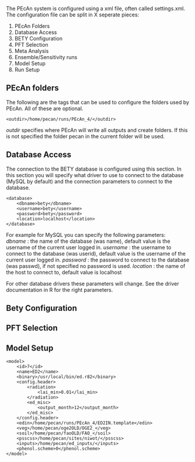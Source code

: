 The PEcAn system is configured using a xml file, often called settings.xml. The configuration file can be split in X seperate pieces:

1. PEcAn Folders
1. Database Access
1. BETY Configuration
1. PFT Selection
1. Meta Analysis
1. Ensemble/Sensitivity runs
1. Model Setup
1. Run Setup

## PEcAn folders

The following are the tags that can be used to configure the folders used by PEcAn. All of these are optional.

	<outdir>/home/pecan/runs/PEcAn_4/</outdir>

*outdir* specifies where PEcAn will write all outputs and create folders. If this is not specified the folder pecan in the current folder will be used.

## <a name="Database Access">Database Access</a>

The connection to the BETY database is configured using this section. In this section you will specify what driver to use to connect to the database (MySQL by default) and the connection parameters to connect to the database.

	<database>
		<dbname>bety</dbname>
		<username>bety</username>
		<password>bety</password>
		<location>localhost</location>
	</database>

For example for MySQL you can specify the following parameters:  
*dbname* : the name of the database (was name), default value is the username of the current user logged in.
*username* : the username to connect to the database (was userid), default value is the username of the current user logged in.
*password* : the password to connect to the database (was passwd), if not specified no password is used.
*location* : the name of the host to connect to, default value is localhost

For other database drivers these parameters will change. See the driver documentation in R for the right parameters.

## Bety Configuration

## PFT Selection

## Model Setup

	<model>
		<id>7</id>
		<name>ED2</name>
		<binary>/usr/local/bin/ed.r82</binary>
		<config.header>
			<radiation>
				<lai_min>0.01</lai_min>
			</radiation>
			<ed_misc>
				<output_month>12</output_month>      
			</ed_misc> 
		</config.header>
		<edin>/home/pecan/runs/PEcAn_4/ED2IN.template</edin>
		<veg>/home/pecan/oge2OLD/OGE2_</veg>
		<soil>/home/pecan/faoOLD/FAO_</soil>
		<psscss>/home/pecan/sites/niwot/</psscss>
		<inputs>/home/pecan/ed_inputs/</inputs>
		<phenol.scheme>0</phenol.scheme>
	</model>